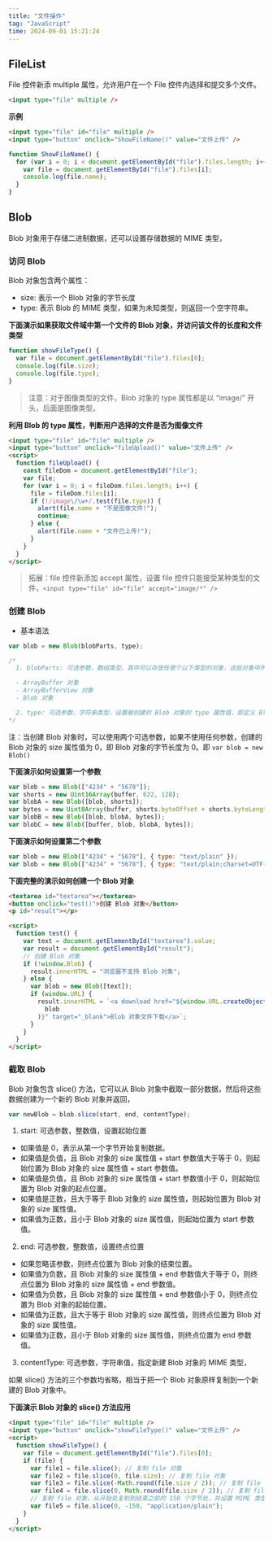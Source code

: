 ```yaml
---
title: "文件操作"
tag: "JavaScript"
time: 2024-09-01 15:21:24
---
```


## FileList

File 控件新添 multiple 属性，允许用户在一个 File 控件内选择和提交多个文件。

```html
<input type="file" multiple />
```

**示例**

```html
<input type="file" id="file" multiple />
<input type="button" onclick="ShowFileName()" value="文件上传" />
```

```js
function ShowFileName() {
  for (var i = 0; i < document.getElementById("file").files.length; i++) {
    var file = document.getElementById("file").files[i];
    console.log(file.name);
  }
}
```

## Blob

Blob 对象用于存储二进制数据，还可以设置存储数据的 MIME 类型，

### 访问 Blob

Blob 对象包含两个属性：

- size: 表示一个 Blob 对象的字节长度
- type: 表示 Blob 的 MIME 类型，如果为未知类型，则返回一个空字符串。

**下面演示如果获取文件域中第一个文件的 Blob 对象，并访问该文件的长度和文件类型**

```js
function showFileType() {
  var file = document.getElementById("file").files[0];
  console.log(file.size);
  console.log(file.type);
}
```

> 注意：对于图像类型的文件，Blob 对象的 type 属性都是以 “image/” 开头，后面是图像类型。

**利用 Blob 的 type 属性，判断用户选择的文件是否为图像文件**

```html
<input type="file" id="file" multiple />
<input type="button" onclick="fileUpload()" value="文件上传" />
<script>
  function fileUpload() {
    const fileDom = document.getElementById("file");
    var file;
    for (var i = 0; i < fileDom.files.length; i++) {
      file = fileDom.files[i];
      if (!/image\/\w+/.test(file.type)) {
        alert(file.name + "不是图像文件!");
        continue;
      } else {
        alert(file.name + "文件已上传!");
      }
    }
  }
</script>
```

> 拓展：file 控件新添加 accept 属性，设置 file 控件只能接受某种类型的文件，`<input type="file" id="file" accept="image/*" />`

### 创建 Blob

- 基本语法

```js
var blob = new Blob(blobParts, type);

/*
  1. blobParts: 可选参数，数组类型，其中可以存放任意个以下类型的对象，这些对象中所携带的数据将被依序追加到 Blob 对象中，

  - ArrayBuffer 对象
  - ArrayBufferView 对象
  - Blob 对象

  2. type: 可选参数，字符串类型，设置被创建的 Blob 对象的 type 属性值，即定义 Blob 对象 MIME 类型。默认参数值为空字符串，表示未知类型。
*/
```

注：当创建 Blob 对象时，可以使用两个可选参数，如果不使用任何参数，创建的 Blob 对象的 size 属性值为 0，即 Blob 对象的字节长度为 0。即 `var blob = new Blob()`

**下面演示如何设置第一个参数**

```js
var blob = new Blob(["4234" + "5678"]);
var shorts = new Uint16Array(buffer, 622, 128);
var blobA = new Blob([blob, shorts]);
var bytes = new Uint8Array(buffer, shorts.byteOffset + shorts.byteLength);
var blobB = new Blob([blob, blobA, bytes]);
var blobC = new Blob([buffer, blob, blobA, bytes]);
```

**下面演示如何设置第二个参数**

```js
var blob = new Blob(["4234" + "5678"], { type: "text/plain" });
var blob = new Blob(["4234" + "5678"], { type: "text/plain;charset=UTF-8" });
```

**下面完整的演示如何创建一个 Blob 对象**

```html
<textarea id="textarea"></textarea>
<button onclick="test()">创建 Blob 对象</button>
<p id="result"></p>

<script>
  function test() {
    var text = document.getElementById("textarea").value;
    var result = document.getElementById("result");
    // 创建 Blob 对象
    if (!window.Blob) {
      result.innerHTML = "浏览器不支持 Blob 对象";
    } else {
      var blob = new Blob([text]);
      if (window.URL) {
        result.innerHTML = `<a download href="${window.URL.createObjectURL(
          blob
        )}" target="_blank">Blob 对象文件下载</a>`;
      }
    }
  }
</script>
```

### 截取 Blob

Blob 对象包含 slice() 方法，它可以从 Blob 对象中截取一部分数据，然后将这些数据创建为一个新的 Blob 对象并返回，

```js
var newBlob = blob.slice(start, end, contentType);
```

1. start: 可选参数，整数值，设置起始位置

- 如果值是 0，表示从第一个字节开始复制数据。
- 如果值是负值，且 Blob 对象的 size 属性值 + start 参数值大于等于 0，则起始位置为 Blob 对象的 size 属性值 + start 参数值。
- 如果值是负值，且 Blob 对象的 size 属性值 + start 参数值小于 0，则起始位置为 Blob 对象的起点位置。
- 如果值是正数，且大于等于 Blob 对象的 size 属性值，则起始位置为 Blob 对象的 size 属性值。
- 如果值为正数，且小于 Blob 对象的 size 属性值，则起始位置为 start 参数值。

2. end: 可选参数，整数值，设置终点位置

- 如果忽略该参数，则终点位置为 Blob 对象的结束位置。
- 如果值为负数，且 Blob 对象的 size 属性值 + end 参数值大于等于 0，则终点位置为 Blob 对象的 size 属性值 + end 参数值。
- 如果值为负数，且 Blob 对象的 size 属性值 + end 参数值小于 0，则终点位置为 Blob 对象的起始位置。
- 如果值为正数，且大于等于 Blob 对象的 size 属性值，则终点位置为 Blob 对象的 size 属性值。
- 如果值为正数，且小于 Blob 对象的 size 属性值，则终点位置为 end 参数值。

3. contentType: 可选参数，字符串值，指定新建 Blob 对象的 MIME 类型，

如果 slice() 方法的三个参数均省略，相当于把一个 Blob 对象原样复制到一个新建的 Blob 对象中。

**下面演示 Blob 对象的 slice() 方法应用**

```html
<input type="file" id="file" multiple />
<input type="button" onclick="showFileType()" value="文件上传" />
<script>
  function showFileType() {
    var file = document.getElementById("file").files[0];
    if (file) {
      var file1 = file.slice(); // 复制 file 对象
      var file2 = file.slice(0, file.size); // 复制 file 对象
      var file3 = file.slice(-Math.round(file.size / 2)); // 复制 file 对象的后半部分
      var file4 = file.slice(0, Math.round(file.size / 2)); // 复制 file 对象的前半部分
      // 复制 file 对象，从开始处复制到结束之前的 150 个字节处，并设置 MIME 类型
      var file5 = file.slice(0, -150, "application/plain");
    }
  }
</script>
```

